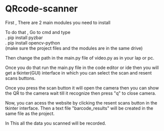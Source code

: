 # <b>QRcode-scanner</b>
First , There are 2 main modules you need to install

To do that , Go to cmd and type\
 . pip install pyzbar\
 . pip install opencv-python\
 (make sure the project files and the modules are in the same drive)
  
Then change the path in the main.py file of video.py as in your lap or pc.

Once you do that run the main.py file in the code editor or ide then you will get a tkinter(GUI) interface in which you can select the scan and resent scans buttons.

Once you press the scan button it will open the camera then you can show the QR to the camera wait till it recognize then press "q" to close camera.

Now, you can acess the website by clicking the resent scans button in the tkinter interface. Then a text file "barcode_results" will be created in the same file as the project.

In This all the data you scanned will be recorded.
